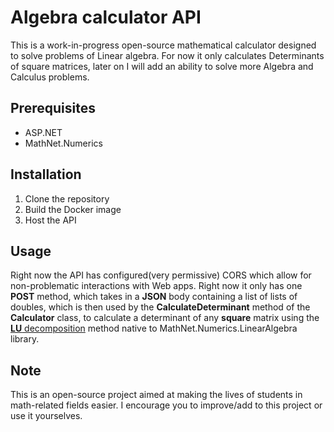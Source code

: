 # Algebra calculator API

This is a work-in-progress open-source mathematical calculator designed to solve problems of Linear algebra. For now it only calculates Determinants of square matrices, later on I will add an ability to solve more Algebra and Calculus problems.

## Prerequisites
- ASP.NET
- MathNet.Numerics

## Installation
1) Clone the repository
2) Build the Docker image
3) Host the API

## Usage
Right now the API has configured(very permissive) CORS which allow for non-problematic interactions with Web apps. Right now it only has one **POST** method, which takes in a **JSON** body containing a list of lists of doubles, which is then used by the **CalculateDeterminant** method of the **Calculator** class, to calculate a determinant of any **square** matrix using the [**LU** decomposition](https://en.wikipedia.org/wiki/LU_decomposition) method native to MathNet.Numerics.LinearAlgebra library.

## Note
This is an open-source project aimed at making the lives of students in math-related fields easier. I encourage you to improve/add to this project or use it yourselves.